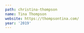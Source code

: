 ```yaml
---
path: christina-thompson
name: Tina Thompson
website: https://thompsontina.com/
year: '2019'
---
```


